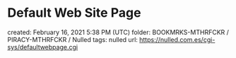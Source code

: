 # Default Web Site Page

created: February 16, 2021 5:38 PM (UTC)
folder: BOOKMRKS-MTHRFCKR / PIRACY-MTHRFCKR / Nulled
tags: nulled
url: https://nulled.com.es/cgi-sys/defaultwebpage.cgi
